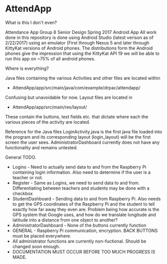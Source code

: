 # AttendApp
What is this I don't even?

  Attendance App Group 8 Senior Design Spring 2017 Android App
  All work done in this repository is done using Android Studio (latest verison as of 2/22/2017) using an emulator (First through Nexus 5 and later through KittyKat versions of Android phones. The distributions form the Android phones give the impression that using the KittyKat API 19 we will be able to run this app on ~75% of all android phones.
  
Where is everything?

  Java files containing the various Activities and other files are located within
  * AttendApp/app/src/main/java/com/example/drpac/attendapp/
  
Confusing but unavoidable for now.
  Layout files are located in 
  * AttendApp/app/src/main/res/layout/
  
These contain the buttons, text fields etc. that dictate where each the various pieces of the activity are located.
  
Reference for the Java files
  LoginActivity.java is the first java file loaded into the program and its corresponding layout (login_layout) will be the first screen the user sees. AdministratorDashboard currently does not have any functionality and remains untested.
  
  General TODO.
  
 * Logins - Need to actually send data to and from the Raspberry Pi containing login information. Also need to determine if the user is a teacher or not.
 * Register - Same as Logins, we need to send data to and from. Differentiating between teachers and students may be done with a checkbox
 * StudentDashboard - Sending data to and from Raspberry Pi. Also needs to get the GPS coordinates of the Raspberry Pi and the student to tell exactly how far away they even are. Problem being how accurate is the GPS system that Google uses, and how do we translate longitude and latitude into a distance from one object to another?
 * AdministratorDashboard - None of the buttons currently function
 * GENERAL - Raspberry Pi communication, encryption. BACK BUTTONS must be placed everywhere.
 * All administrator functions are currently non-fuctional. Should be changed soon enough.
 * DOCUMENTATION MUST OCCUR BEFORE TOO MUCH PROGRESS IS MADE.

